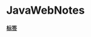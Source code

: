 # JavaWebNotes

####  [标签](https://github.com/boundlessocean/JavaWebNotes-/blob/master/HTML%E6%A0%87%E7%AD%BE/%E6%A0%87%E7%AD%BE.md)

